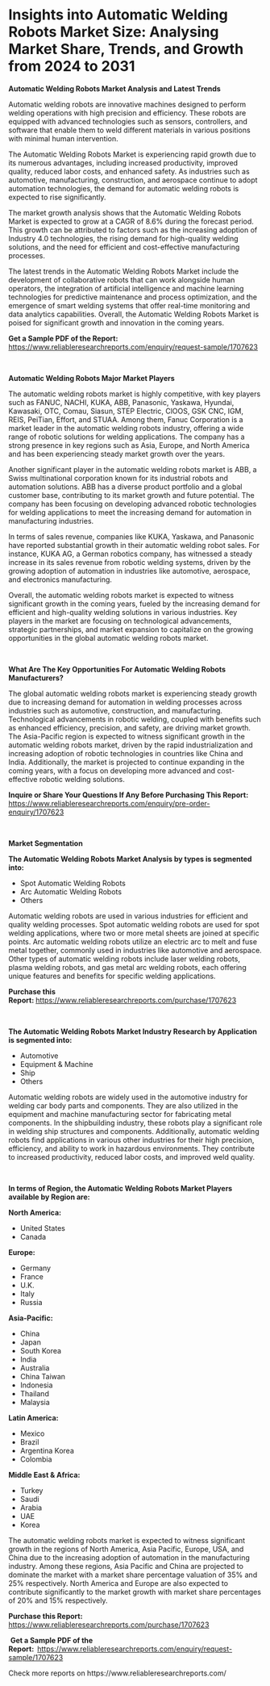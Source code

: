 <p><h1>Insights into Automatic Welding Robots Market Size: Analysing Market Share, Trends, and Growth from 2024 to 2031</h1></p><p><strong>Automatic Welding Robots Market Analysis and Latest Trends</strong></p>
<p><p>Automatic welding robots are innovative machines designed to perform welding operations with high precision and efficiency. These robots are equipped with advanced technologies such as sensors, controllers, and software that enable them to weld different materials in various positions with minimal human intervention.</p><p>The Automatic Welding Robots Market is experiencing rapid growth due to its numerous advantages, including increased productivity, improved quality, reduced labor costs, and enhanced safety. As industries such as automotive, manufacturing, construction, and aerospace continue to adopt automation technologies, the demand for automatic welding robots is expected to rise significantly.</p><p>The market growth analysis shows that the Automatic Welding Robots Market is expected to grow at a CAGR of 8.6% during the forecast period. This growth can be attributed to factors such as the increasing adoption of Industry 4.0 technologies, the rising demand for high-quality welding solutions, and the need for efficient and cost-effective manufacturing processes.</p><p>The latest trends in the Automatic Welding Robots Market include the development of collaborative robots that can work alongside human operators, the integration of artificial intelligence and machine learning technologies for predictive maintenance and process optimization, and the emergence of smart welding systems that offer real-time monitoring and data analytics capabilities. Overall, the Automatic Welding Robots Market is poised for significant growth and innovation in the coming years.</p></p>
<p><strong>Get a Sample PDF of the Report:&nbsp;</strong> <a href="https://www.reliableresearchreports.com/enquiry/request-sample/1707623">https://www.reliableresearchreports.com/enquiry/request-sample/1707623</a></p>
<p>&nbsp;</p>
<p><strong>Automatic Welding Robots Major Market Players</strong></p>
<p><p>The automatic welding robots market is highly competitive, with key players such as FANUC, NACHI, KUKA, ABB, Panasonic, Yaskawa, Hyundai, Kawasaki, OTC, Comau, Siasun, STEP Electric, ClOOS, GSK CNC, IGM, REIS, PeiTian, Effort, and STUAA. Among them, Fanuc Corporation is a market leader in the automatic welding robots industry, offering a wide range of robotic solutions for welding applications. The company has a strong presence in key regions such as Asia, Europe, and North America and has been experiencing steady market growth over the years.</p><p>Another significant player in the automatic welding robots market is ABB, a Swiss multinational corporation known for its industrial robots and automation solutions. ABB has a diverse product portfolio and a global customer base, contributing to its market growth and future potential. The company has been focusing on developing advanced robotic technologies for welding applications to meet the increasing demand for automation in manufacturing industries.</p><p>In terms of sales revenue, companies like KUKA, Yaskawa, and Panasonic have reported substantial growth in their automatic welding robot sales. For instance, KUKA AG, a German robotics company, has witnessed a steady increase in its sales revenue from robotic welding systems, driven by the growing adoption of automation in industries like automotive, aerospace, and electronics manufacturing.</p><p>Overall, the automatic welding robots market is expected to witness significant growth in the coming years, fueled by the increasing demand for efficient and high-quality welding solutions in various industries. Key players in the market are focusing on technological advancements, strategic partnerships, and market expansion to capitalize on the growing opportunities in the global automatic welding robots market.</p></p>
<p>&nbsp;</p>
<p><strong>What Are The Key Opportunities For Automatic Welding Robots Manufacturers?</strong></p>
<p><p>The global automatic welding robots market is experiencing steady growth due to increasing demand for automation in welding processes across industries such as automotive, construction, and manufacturing. Technological advancements in robotic welding, coupled with benefits such as enhanced efficiency, precision, and safety, are driving market growth. The Asia-Pacific region is expected to witness significant growth in the automatic welding robots market, driven by the rapid industrialization and increasing adoption of robotic technologies in countries like China and India.  Additionally, the market is projected to continue expanding in the coming years, with a focus on developing more advanced and cost-effective robotic welding solutions.</p></p>
<p><strong>Inquire or Share Your Questions If Any Before Purchasing This Report:</strong> <a href="https://www.reliableresearchreports.com/enquiry/pre-order-enquiry/1707623">https://www.reliableresearchreports.com/enquiry/pre-order-enquiry/1707623</a></p>
<p>&nbsp;</p>
<p><strong>Market Segmentation</strong></p>
<p><strong>The Automatic Welding Robots Market Analysis by types is segmented into:</strong></p>
<p><ul><li>Spot Automatic Welding Robots</li><li>Arc Automatic Welding Robots</li><li>Others</li></ul></p>
<p><p>Automatic welding robots are used in various industries for efficient and quality welding processes. Spot automatic welding robots are used for spot welding applications, where two or more metal sheets are joined at specific points. Arc automatic welding robots utilize an electric arc to melt and fuse metal together, commonly used in industries like automotive and aerospace. Other types of automatic welding robots include laser welding robots, plasma welding robots, and gas metal arc welding robots, each offering unique features and benefits for specific welding applications.</p></p>
<p><strong>Purchase this Report:&nbsp;</strong><a href="https://www.reliableresearchreports.com/purchase/1707623">https://www.reliableresearchreports.com/purchase/1707623</a></p>
<p>&nbsp;</p>
<p><strong>The Automatic Welding Robots Market Industry Research by Application is segmented into:</strong></p>
<p><ul><li>Automotive</li><li>Equipment & Machine</li><li>Ship</li><li>Others</li></ul></p>
<p><p>Automatic welding robots are widely used in the automotive industry for welding car body parts and components. They are also utilized in the equipment and machine manufacturing sector for fabricating metal components. In the shipbuilding industry, these robots play a significant role in welding ship structures and components. Additionally, automatic welding robots find applications in various other industries for their high precision, efficiency, and ability to work in hazardous environments. They contribute to increased productivity, reduced labor costs, and improved weld quality.</p></p>
<p>&nbsp;</p>
<p><strong>In terms of Region, the Automatic Welding Robots Market Players available by Region are:</strong></p>
<p>
    <p> <strong> North America: </strong>
        <ul>
            <li>United States</li>
            <li>Canada</li>
        </ul>
        </p> 
    <p> <strong> Europe: </strong>
        <ul>
            <li>Germany</li>
            <li>France</li>
            <li>U.K.</li>
            <li>Italy</li>
            <li>Russia</li>
        </ul>
        </p> 
    <p> <strong> Asia-Pacific: </strong>
        <ul>
            <li>China</li>
            <li>Japan</li>
            <li>South Korea</li>
            <li>India</li>
            <li>Australia</li>
            <li>China Taiwan</li>
            <li>Indonesia</li>
            <li>Thailand</li>
            <li>Malaysia</li>
        </ul>
        </p> 
    <p> <strong> Latin America: </strong>
        <ul>
            <li>Mexico</li>
            <li>Brazil</li>
            <li>Argentina Korea</li>
            <li>Colombia</li>
        </ul>
        </p> 
    <p> <strong> Middle East & Africa: </strong>
        <ul>
            <li>Turkey</li>
            <li>Saudi</li>
            <li>Arabia</li>
            <li>UAE</li>
            <li>Korea</li>
        </ul>
    </p>
    </p>
<p><p>The automatic welding robots market is expected to witness significant growth in the regions of North America, Asia Pacific, Europe, USA, and China due to the increasing adoption of automation in the manufacturing industry. Among these regions, Asia Pacific and China are projected to dominate the market with a market share percentage valuation of 35% and 25% respectively. North America and Europe are also expected to contribute significantly to the market growth with market share percentages of 20% and 15% respectively.</p></p>
<p><strong>Purchase this Report: </strong><a href="https://www.reliableresearchreports.com/purchase/1707623">https://www.reliableresearchreports.com/purchase/1707623</a></p>
<p>&nbsp;<strong>Get a Sample PDF of the Report:&nbsp;&nbsp;</strong><a href="https://www.reliableresearchreports.com/enquiry/request-sample/1707623">https://www.reliableresearchreports.com/enquiry/request-sample/1707623</a></p>
<p><strong></strong></p>
<p>Check more reports on https://www.reliableresearchreports.com/</p>